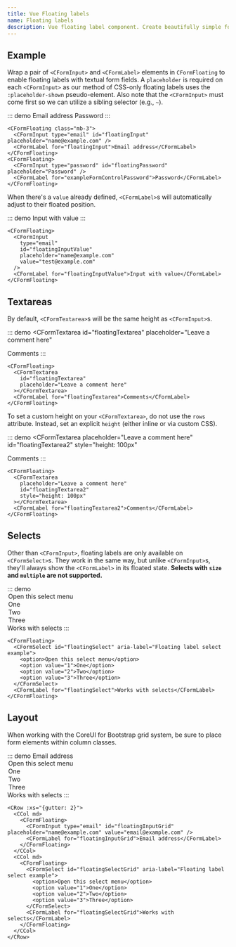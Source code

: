 ```yaml
---
title: Vue Floating labels
name: Floating labels
description: Vue floating label component. Create beautifully simple form labels that float over your input fields.
---
```


## Example

Wrap a pair of `<CFormInput>` and `<CFormLabel>` elements in `CFormFloating` to enable floating labels with textual form fields. A `placeholder` is required on each `<CFormInput>` as our method of CSS-only floating labels uses the `:placeholder-shown` pseudo-element. Also note that the `<CFormInput>` must come first so we can utilize a sibling selector (e.g., `~`).

::: demo
<CFormFloating class="mb-3">
  <CFormInput type="email" id="floatingInput" placeholder="name@example.com" />
  <CFormLabel for="floatingInput">Email address</CFormLabel>
</CFormFloating>
<CFormFloating>
  <CFormInput type="password" id="floatingPassword" placeholder="Password" />
  <CFormLabel for="exampleFormControlPassword">Password</CFormLabel>
</CFormFloating>
:::
```vue
<CFormFloating class="mb-3">
  <CFormInput type="email" id="floatingInput" placeholder="name@example.com" />
  <CFormLabel for="floatingInput">Email address</CFormLabel>
</CFormFloating>
<CFormFloating>
  <CFormInput type="password" id="floatingPassword" placeholder="Password" />
  <CFormLabel for="exampleFormControlPassword">Password</CFormLabel>
</CFormFloating>
```

When there's a `value` already defined, `<CFormLabel>`s will automatically adjust to their floated position.

::: demo
<CFormFloating>
  <CFormInput
    type="email"
    id="floatingInputValue"
    placeholder="name@example.com"
    value="test@example.com"
  />
  <CFormLabel for="floatingInputValue">Input with value</CFormLabel>
</CFormFloating>
:::
```vue
<CFormFloating>
  <CFormInput
    type="email"
    id="floatingInputValue"
    placeholder="name@example.com"
    value="test@example.com"
  />
  <CFormLabel for="floatingInputValue">Input with value</CFormLabel>
</CFormFloating>
```

## Textareas

By default, `<CFormTextarea>`s will be the same height as `<CFormInput>`s.

::: demo
<CFormFloating>
  <CFormTextarea
    id="floatingTextarea"
    placeholder="Leave a comment here"
  ></CFormTextarea>
  <CFormLabel for="floatingTextarea">Comments</CFormLabel>
</CFormFloating>
:::
```vue
<CFormFloating>
  <CFormTextarea
    id="floatingTextarea"
    placeholder="Leave a comment here"
  ></CFormTextarea>
  <CFormLabel for="floatingTextarea">Comments</CFormLabel>
</CFormFloating>
```

To set a custom height on your `<CFormTextarea>`, do not use the `rows` attribute. Instead, set an explicit `height` (either inline or via custom CSS).

::: demo
<CFormFloating>
  <CFormTextarea
    placeholder="Leave a comment here"
    id="floatingTextarea2"
    style="height: 100px"
  ></CFormTextarea>
  <CFormLabel for="floatingTextarea2">Comments</CFormLabel>
</CFormFloating>
:::
```vue
<CFormFloating>
  <CFormTextarea
    placeholder="Leave a comment here"
    id="floatingTextarea2"
    style="height: 100px"
  ></CFormTextarea>
  <CFormLabel for="floatingTextarea2">Comments</CFormLabel>
</CFormFloating>
```

## Selects

Other than `<CFormInput>`, floating labels are only available on `<CFormSelect>`s. They work in the same way, but unlike `<CFormInput>`s, they'll always show the `<CFormLabel>` in its floated state. **Selects with `size` and `multiple` are not supported.**

::: demo
<CFormFloating>
  <CFormSelect id="floatingSelect" aria-label="Floating label select example">
    <option>Open this select menu</option>
    <option value="1">One</option>
    <option value="2">Two</option>
    <option value="3">Three</option>
  </CFormSelect>
  <CFormLabel for="floatingSelect">Works with selects</CFormLabel>
</CFormFloating>
:::
```vue
<CFormFloating>
  <CFormSelect id="floatingSelect" aria-label="Floating label select example">
    <option>Open this select menu</option>
    <option value="1">One</option>
    <option value="2">Two</option>
    <option value="3">Three</option>
  </CFormSelect>
  <CFormLabel for="floatingSelect">Works with selects</CFormLabel>
</CFormFloating>
```

## Layout

When working with the CoreUI for Bootstrap grid system, be sure to place form elements within column classes.

::: demo
<CRow :xs="{gutter: 2}">
  <CCol md>
    <CFormFloating>
      <CFormInput type="email" id="floatingInputGrid" placeholder="name@example.com" value="email@example.com" />
      <CFormLabel for="floatingInputGrid">Email address</CFormLabel>
    </CFormFloating>
  </CCol>
  <CCol md>
    <CFormFloating>
      <CFormSelect id="floatingSelectGrid" aria-label="Floating label select example">
        <option>Open this select menu</option>
        <option value="1">One</option>
        <option value="2">Two</option>
        <option value="3">Three</option>
      </CFormSelect>
      <CFormLabel for="floatingSelectGrid">Works with selects</CFormLabel>
    </CFormFloating>
  </CCol>
</CRow>
:::
```vue
<CRow :xs="{gutter: 2}">
  <CCol md>
    <CFormFloating>
      <CFormInput type="email" id="floatingInputGrid" placeholder="name@example.com" value="email@example.com" />
      <CFormLabel for="floatingInputGrid">Email address</CFormLabel>
    </CFormFloating>
  </CCol>
  <CCol md>
    <CFormFloating>
      <CFormSelect id="floatingSelectGrid" aria-label="Floating label select example">
        <option>Open this select menu</option>
        <option value="1">One</option>
        <option value="2">Two</option>
        <option value="3">Three</option>
      </CFormSelect>
      <CFormLabel for="floatingSelectGrid">Works with selects</CFormLabel>
    </CFormFloating>
  </CCol>
</CRow>
```